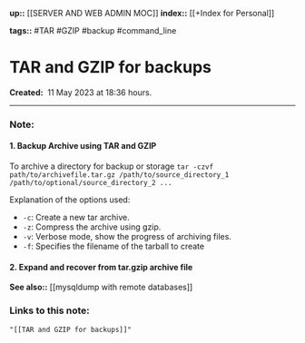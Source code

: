 **up::** [[SERVER AND WEB ADMIN MOC]]
**index::** [[+Index for Personal]]
 

**tags::** #TAR #GZIP #backup #command_line 

# TAR and GZIP for backups

**Created:**  11 May 2023 at  18:36 hours.

___
### Note:
#### 1. Backup Archive using TAR and GZIP

To archive a directory for backup or storage
`tar -czvf path/to/archivefile.tar.gz /path/to/source_directory_1 /path/to/optional/source_directory_2 ... `

Explanation of the options used:

-   `-c`: Create a new tar archive.
-   `-z`: Compress the archive using gzip.
-   `-v`: Verbose mode, show the progress of archiving files.
-   `-f`: Specifies the filename of the tarball to create

#### 2. Expand and recover from tar.gzip archive file




**See also::** [[mysqldump with remote databases]]


### Links to this note:
```query
"[[TAR and GZIP for backups]]"
```


